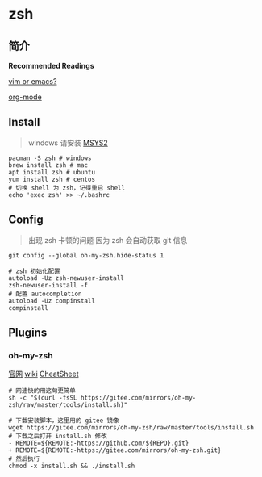 # zsh

## 简介

**Recommended Readings**

[vim or emacs?](https://www.zhihu.com/question/19836903)

[org-mode](https://www.cnblogs.com/holbrook/archive/2012/04/12/2444992.html)

## Install

> windows 请安装 [MSYS2](./msys2)

```shell
pacman -S zsh # windows
brew install zsh # mac
apt install zsh # ubuntu
yum install zsh # centos
# 切换 shell 为 zsh，记得重启 shell
echo 'exec zsh' >> ~/.bashrc
```

## Config

> 出现 zsh 卡顿的问题
> 因为 zsh 会自动获取 git 信息

`git config --global oh-my-zsh.hide-status 1`

```shell
# zsh 初始化配置
autoload -Uz zsh-newuser-install
zsh-newuser-install -f
# 配置 autocompletion
autoload -Uz compinstall
compinstall
```

## Plugins

### oh-my-zsh

[官网](https://ohmyz.sh/)
[wiki](https://github.com/ohmyzsh/ohmyzsh/wiki)
[CheatSheet](https://github.com/ohmyzsh/ohmyzsh/wiki/Cheatsheet)

```shell
# 网速快的用这句更简单
sh -c "$(curl -fsSL https://gitee.com/mirrors/oh-my-zsh/raw/master/tools/install.sh)"

# 下载安装脚本，这里用的 gitee 镜像
wget https://gitee.com/mirrors/oh-my-zsh/raw/master/tools/install.sh
# 下载之后打开 install.sh 修改
- REMOTE=${REMOTE:-https://github.com/${REPO}.git}
+ REMOTE=${REMOTE:-https://gitee.com/mirrors/oh-my-zsh.git}
# 然后执行
chmod -x install.sh && ./install.sh
```

